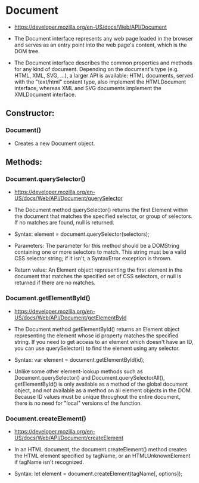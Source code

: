 # Document
- https://developer.mozilla.org/en-US/docs/Web/API/Document

- The Document interface represents any web page loaded in the browser and serves as an entry point into the web page's content, which is the DOM tree.
  
- The Document interface describes the common properties and methods for any kind of document. Depending on the document's type (e.g. HTML, XML, SVG, …), a larger API is available: HTML documents, served with the "text/html" content type, also implement the HTMLDocument interface, whereas XML and SVG documents implement the XMLDocument interface.


## Constructor:
### Document()
- Creates a new Document object.


## Methods:
### Document.querySelector()

- https://developer.mozilla.org/en-US/docs/Web/API/Document/querySelector

- The Document method querySelector() returns the first Element within the document that matches the specified selector, or group of selectors. If no matches are found, null is returned.

- Syntax: element = document.querySelector(selectors);

- Parameters: The parameter for this method should be a DOMString containing one or more selectors to match. This string must be a valid CSS selector string; if it isn't, a SyntaxError exception is thrown.

- Return value: An Element object representing the first element in the document that matches the specified set of CSS selectors, or null is returned if there are no matches.  


### Document.getElementById()
- https://developer.mozilla.org/en-US/docs/Web/API/Document/getElementById

- The Document method getElementById() returns an Element object representing the element whose id property matches the specified string. If you need to get access to an element which doesn't have an ID, you can use querySelector() to find the element using any selector.

- Syntax: var element = document.getElementById(id);

- Unlike some other element-lookup methods such as Document.querySelector() and Document.querySelectorAll(), getElementById() is only available as a method of the global document object, and not available as a method on all element objects in the DOM. Because ID values must be unique throughout the entire document, there is no need for "local" versions of the function.

### Document.createElement()
- https://developer.mozilla.org/en-US/docs/Web/API/Document/createElement

- In an HTML document, the document.createElement() method creates the HTML element specified by tagName, or an HTMLUnknownElement if tagName isn't recognized.

- Syntax: let element = document.createElement(tagName[, options]);
